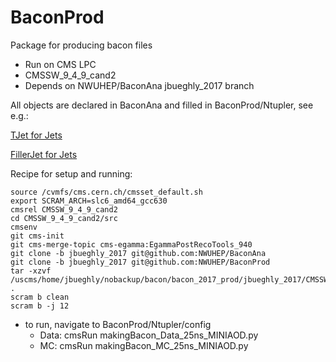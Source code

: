 BaconProd
=========

Package for producing bacon files

 * Run on CMS LPC
 * CMSSW_9_4_9_cand2
 * Depends on NWUHEP/BaconAna jbueghly_2017 branch

All objects are declared in BaconAna and filled in BaconProd/Ntupler, see e.g.:

[TJet for Jets](https://github.com/NWUHEP/BaconAna/tree/jbueghly_2017/DataFormats/interface/TJet.hh)

[FillerJet for Jets](https://github.com/NWUHEP/BaconProd/tree/jbueghly_2017/Ntupler/src/FillerJet.cc)

Recipe for setup and running:

```Shell
source /cvmfs/cms.cern.ch/cmsset_default.sh
export SCRAM_ARCH=slc6_amd64_gcc630
cmsrel CMSSW_9_4_9_cand2
cd CMSSW_9_4_9_cand2/src
cmsenv
git cms-init
git cms-merge-topic cms-egamma:EgammaPostRecoTools_940
git clone -b jbueghly_2017 git@github.com:NWUHEP/BaconAna
git clone -b jbueghly_2017 git@github.com:NWUHEP/BaconProd
tar -xzvf /uscms/home/jbueghly/nobackup/bacon/bacon_2017_prod/jbueghly_2017/CMSSW_9_4_9_cand2/src/jbueghly_2017_depends.tar.gz .
scram b clean
scram b -j 12
```

* to run, navigate to BaconProd/Ntupler/config
    + Data: cmsRun makingBacon_Data_25ns_MINIAOD.py
    + MC: cmsRun makingBacon_MC_25ns_MINIAOD.py
